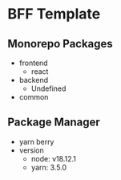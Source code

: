 # BFF Template

## Monorepo Packages
- frontend
    - react
- backend
    - Undefined
- common

## Package Manager
- yarn berry
- version
    - node: v18.12.1
    - yarn: 3.5.0
